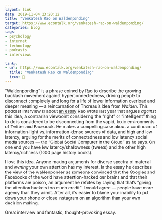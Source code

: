 ```yaml
---
layout: link
date: 2019-11-04 23:20:12
title: "Venkatesh Rao on Waldenponding"
target: https://www.econtalk.org/venkatesh-rao-on-waldenponding/
categories: blog
tags:
- psychology
- internet
- technology
- podcasts
- interviews

links:
- url: https://www.econtalk.org/venkatesh-rao-on-waldenponding/
  title: "Venkatesh Rao on Waldenponding"
  icon: 🌳
---
```


“Waldenponding” is a phrase coined by Rao to describe the growing backlash movement against hyperconnectedness, driving people to disconnect completely and long for a life of lower information overload and deeper meaning — a reincarnation of Thoreau’s idea from _Walden_. This podcast interview is about [an essay](https://breakingsmart.substack.com/p/against-waldenponding "Against Waldenponding") Rao wrote last year that argues _against_ this idea, a contrarian viewpoint considering the “right” or “intelligent” thing to do is considered to be disconnecting from the vapid, toxic environments of Twitter and Facebook. He makes a compelling case about a continuum of information-light vs. information-dense sources of data, and high and low latency, arguing for the merits of connectedness and low latency social media sources — the “Global Social Computer in the Cloud” as he says. On one end you have low latency/shallowness (tweets) and the other high latency/richness (1000 page history books).

I love this idea. Anyone making arguments for diverse spectra of material and _owning_ your own attention has my interest. In the essay he describes the view of the waldenponder as someone convinced that the Googles and Facebooks of the world have attention-hacked our brains and that their platforms are poison, an argument he refutes by saying that that’s “giving the attention hackers too much credit”. I would agree — people have more agency than they admit. After all, it’s easier to blame your inability to put down your phone or close Instagram on an algorithm than your own decision making.

Great interview and fantastic, thought-provoking essay.
